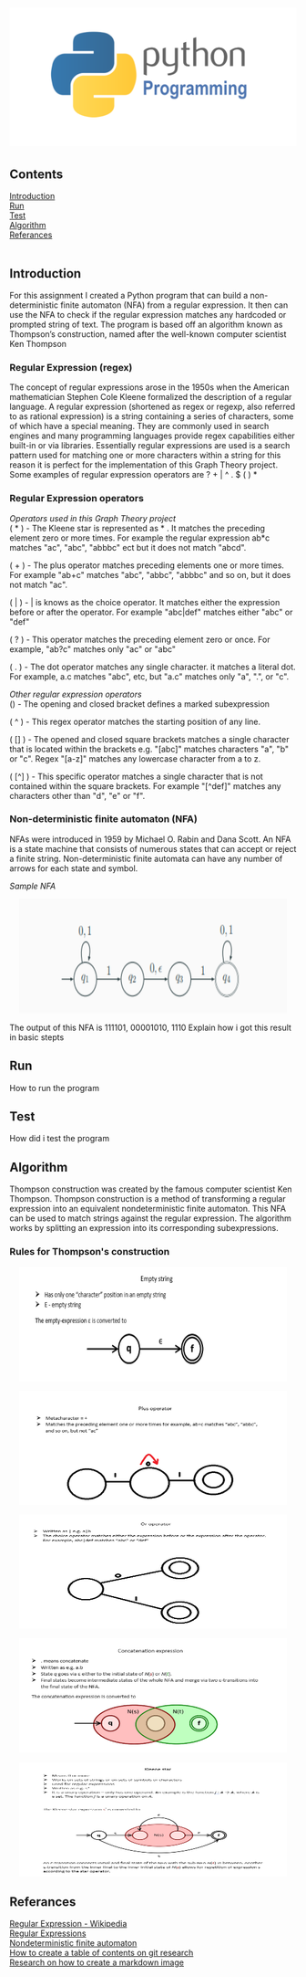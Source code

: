# ![Markdown Here logo](https://github.com/GraceKeane/GraphTheoryProject_G00359990/blob/master/Logo.png) 

## Contents
[Introduction](#introduction)<br>
[Run](#run)<br>
[Test](#test)<br>
[Algorithm](#algorithm)<br>
[Referances](#referances)
<br></br>

## Introduction
For this assignment I created a Python program that can build a non-deterministic finite automaton (NFA) from a regular expression. It then can use the NFA to check if the regular expression matches any hardcoded or prompted string of text. The program is based off an algorithm known as Thompson’s construction, named after the well-known computer scientist Ken Thompson

### Regular Expression (regex) <br>
The concept of regular expressions arose in the 1950s when the American mathematician Stephen Cole Kleene formalized the description of a regular language. A regular expression (shortened as regex or regexp, also referred to as rational expression) is a string containing a series of characters, some of which have a special meaning. They are commonly used in search engines and many programming languages provide regex capabilities either built-in or via libraries. Essentially regular expressions are used is a search pattern used for matching one or more characters within a string for this reason it is perfect for the implementation of this Graph Theory project. Some examples of regular expression operators are ? + | ^ . $ ( ) *
<br>

### Regular Expression operators <br>
*Operators used in this Graph Theory project* <br>
( * ) - The Kleene star is represented as * . It matches the preceding element zero or more times. For example the regular expression ab*c matches "ac", "abc", "abbbc" ect but it does not match "abcd".

( + ) - The plus operator matches preceding elements one or more times. For example "ab+c" matches "abc", "abbc", "abbbc" and so on, but it does not match "ac".

( | ) - | is knows as the choice operator. It matches either the expression before or after the operator. For example "abc|def" matches either "abc" or "def"

( ? ) - This operator matches the preceding element zero or once. For example, "ab?c" matches only "ac" or "abc"

( . ) - The dot operator matches any single character. it matches a literal dot. For example, a.c matches "abc", etc, but "a.c" matches only "a", ".", or "c".

*Other regular expression operators* <br>
() - The opening and closed bracket defines a marked subexpression

( ^ ) - This regex operator matches the starting position of any line.

( [] ) - The opened and closed square brackets matches a single character that is located within the brackets e.g. "[abc]" matches characters "a", "b" or "c". Regex "[a-z]" matches any lowercase character from a to z.

( [^] ) - This specific operator matches a single character that is not contained within the square brackets. For example "[^def]" matches any characters other than "d", "e" or "f".

### Non-deterministic finite automaton (NFA) <br>
NFAs were introduced in 1959 by Michael O. Rabin and Dana Scott. An NFA is a state machine that consists of numerous states that can accept or reject a finite string. Non-deterministic finite automata can have any number of arrows for each state and symbol.

*Sample NFA*
<p align="center">
  <img src="https://github.com/GraceKeane/GraphTheoryProject_G00359990/blob/master/Thompson's%20expressions%20%26%20descriptions/NFA.PNG" width="470" height="200">
</p>
The output of this NFA is 111101, 00001010, 1110
Explain how i got this result in basic stepts

## Run
How to run the program

## Test
How did i test the program

## Algorithm
Thompson construction was created by the famous computer scientist Ken Thompson. Thompson construction is a method of transforming a regular expression into an equivalent nondeterministic finite automaton. This NFA can be used to match strings against the regular expression. The algorithm works by splitting an expression into its corresponding subexpressions. 

### Rules for Thompson's construction

<p align="center">
  <img src="https://github.com/GraceKeane/GraphTheoryProject_G00359990/blob/master/Thompson's%20expressions%20%26%20descriptions/Empty%20string.PNG" width="470" height="200">
</p>

<p align="center">
  <img src="https://github.com/GraceKeane/GraphTheoryProject_G00359990/blob/master/Thompson's%20expressions%20%26%20descriptions/Plus%20operator.PNG" width="470" height="200">
</p>

<p align="center">
  <img src="https://github.com/GraceKeane/GraphTheoryProject_G00359990/blob/master/Thompson's%20expressions%20%26%20descriptions/Or%20operator.PNG" width="470" height="200">
</p>

<p align="center">
  <img src="https://github.com/GraceKeane/GraphTheoryProject_G00359990/blob/master/Thompson's%20expressions%20%26%20descriptions/Concatenate.PNG" width="470" height="200">
</p>

<p align="center">
  <img src="https://github.com/GraceKeane/GraphTheoryProject_G00359990/blob/master/Thompson's%20expressions%20%26%20descriptions/Kleene%20star.PNG" width="470" height="200">
</p>



## Referances
[Regular Expression - Wikipedia](https://en.wikipedia.org/wiki/Regular_expression) <br>
[Regular Expressions](https://www.tldp.org/LDP/Bash-Beginners-Guide/html/sect_04_01.html) <br>
[Nondeterministic finite automaton](https://en.wikipedia.org/wiki/Nondeterministic_finite_automaton) <br>
[How to create a table of contents on git research](https://github.com/GraceKeane/github-markdown-toc) <br>
[Research on how to create a markdown image](https://github.com/GraceKeane/markdown-here)

